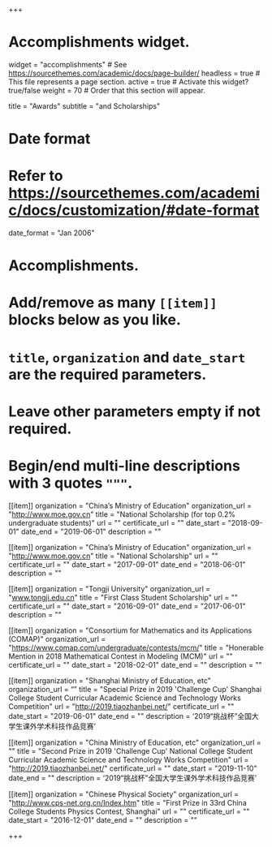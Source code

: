 +++
# Accomplishments widget.
widget = "accomplishments"  # See https://sourcethemes.com/academic/docs/page-builder/
headless = true  # This file represents a page section.
active = true  # Activate this widget? true/false
weight = 70  # Order that this section will appear.

title = "Awards"
subtitle = "and Scholarships"

# Date format
#   Refer to https://sourcethemes.com/academic/docs/customization/#date-format
date_format = "Jan 2006"

# Accomplishments.
#   Add/remove as many `[[item]]` blocks below as you like.
#   `title`, `organization` and `date_start` are the required parameters.
#   Leave other parameters empty if not required.
#   Begin/end multi-line descriptions with 3 quotes `"""`.

[[item]]
  organization = "China’s Ministry of Education"
  organization_url = "http://www.moe.gov.cn"
  title = "National Scholarship (for top 0.2% undergraduate students)"
  url = ""
  certificate_url = ""
  date_start = "2018-09-01"
  date_end = "2019-06-01"
  description = ""

[[item]]
  organization = "China’s Ministry of Education"
  organization_url = "http://www.moe.gov.cn"
  title = "National Scholarship"
  url = ""
  certificate_url = ""
  date_start = "2017-09-01"
  date_end = "2018-06-01"
  description = ""

[[item]]
  organization = "Tongji University"
  organization_url = "www.tongji.edu.cn"
  title = "First Class Student Scholarship"
  url = ""
  certificate_url = ""
  date_start = "2016-09-01"
  date_end = "2017-06-01"
  description = ""

[[item]]
  organization = "Consortium for Mathematics and its Applications (COMAP)"
  organization_url = "https://www.comap.com/undergraduate/contests/mcm/"
  title = "Honerable Mention in 2018 Mathematical Contest in Modeling (MCM)"
  url = ""
  certificate_url = ""
  date_start = "2018-02-01"
  date_end = ""
  description = ""

[[item]]
  organization = "Shanghai Ministry of Education, etc"
  organization_url = “”
  title = "Special Prize in 2019 'Challenge Cup' Shanghai College Student Curricular Academic Science and Technology Works Competition"
  url = "http://2019.tiaozhanbei.net/"
  certificate_url = ""
  date_start = "2019-06-01"
  date_end = ""
  description = ‘2019“挑战杯”全国大学生课外学术科技作品竞赛’

[[item]]
  organization = "China Ministry of Education, etc"
  organization_url = ""
  title = "Second Prize in 2019 'Challenge Cup' National College Student Curricular Academic Science and Technology Works Competition"
  url = "http://2019.tiaozhanbei.net/"
  certificate_url = ""
  date_start = "2019-11-10"
  date_end = ""
  description = ‘2019“挑战杯”全国大学生课外学术科技作品竞赛’

[[item]]
  organization = "Chinese Physical Society"
  organization_url = "http://www.cps-net.org.cn/Index.htm"
  title = "First Prize in 33rd China College Students Physics Contest, Shanghai"
  url = ""
  certificate_url = ""
  date_start = "2016-12-01"
  date_end = ""
  description = ""


+++
